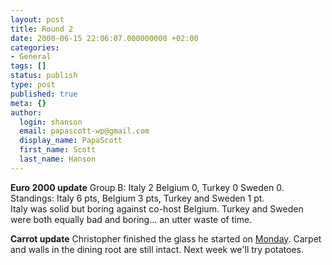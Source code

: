 ```yaml
---
layout: post
title: Round 2
date: 2000-06-15 22:06:07.000000000 +02:00
categories:
- General
tags: []
status: publish
type: post
published: true
meta: {}
author:
  login: shanson
  email: papascott-wp@gmail.com
  display_name: PapaScott
  first_name: Scott
  last_name: Hanson
---
```

<p><b>Euro 2000 update</b> Group B: Italy 2 Belgium 0, Turkey 0 Sweden 0.<br />
Standings: Italy 6 pts, Belgium 3 pts, Turkey and Sweden 1 pt.<br />
Italy was solid but boring against co-host Belgium. Turkey and Sweden were both equally bad and boring... an utter waste of time.</p>
<p><b>Carrot update</b> Christopher finished the glass he started on <a href="http://Mama.editthispage.com/2000/06/13">Monday</a>. Carpet and walls in the dining root are still intact. Next week we'll try potatoes.</p>

